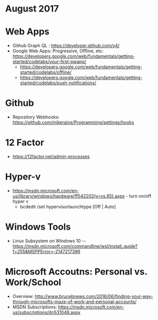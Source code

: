 # August 2017

# Web Apps
* Github Graph QL : https://developer.github.com/v4/
* Google Web Apps: Progressive, Offline, etc: https://developers.google.com/web/fundamentals/getting-started/codelabs/your-first-pwapp/
   * https://developers.google.com/web/fundamentals/getting-started/codelabs/offline/
   * https://developers.google.com/web/fundamentals/getting-started/codelabs/push-notifications/

# Github
* Repository Webhooks: https://github.com/mikerains/Programming/settings/hooks

# 12 Factor
* https://12factor.net/admin-processes

# Hyper-v
* https://msdn.microsoft.com/en-us/library/windows/hardware/ff542202(v=vs.85).aspx - turn on/off hyper v
  * bcdedit /set hypervisorlaunchtype [Off | Auto]
  
# Windows Tools
* Linux Subsystem on Windows 10 --   https://msdn.microsoft.com/commandline/wsl/install_guide?f=255&MSPPError=-2147217396

# Microsoft Accoutns: Personal vs. Work/School
* Overview: http://www.brucebnews.com/2016/06/finding-your-way-through-microsofts-maze-of-work-and-personal-accounts/
* MSDN Subscriptions: https://msdn.microsoft.com/en-us/subscriptions/dn531048.aspx

